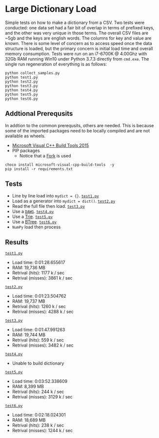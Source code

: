 # Large Dictionary Load

Simple tests on how to make a dictionary from a CSV.
Two tests were conducted: one data set had a fair bit of overlap in terms of prefixed keys, and the other was very unique in those terms.
The overall CSV files are ~5gb and the keys are english words.
The columns for key and value are known.
There is some level of concern as to access speed once the data structure is loaded, but the primary concern is initial load time and overall memory consumption.
Tests were run on an i7-6700K @ 4.00Ghz with 32Gb RAM running Win10 under Python 3.7.3 directly from `cmd.exe`.
The single run regeneration of everything is as follows:

```{shell}
python collect_samples.py
python test1.py
python test2.py
python test3.py
python test4.py
python test5.py
python test6.py
```

## Addtional Prerequsits

In addtion to the common prerequsits, others are needed.
This is because some of the imported packages need to be locally compiled and are not available as wheels.

* [Microsoft Visual C++ Build Tools 2015](https://visualstudio.microsoft.com/downloads)
* PIP packages
  * Notice that a [Fork](git+https://github.com/poke1024/DAWG.git@fix-cython-py3) is used

```{ps1}
choco install microsoft-visual-cpp-build-tools  -y
pip install -r requirements.txt
```

## Tests

* Line by line load into `mydict = {}`.
  [`test1.py`](./text1.py)
* Load as a generator into `mydict = dict()`.
  [`test2.py`](./text2.py)
* Read the full file then load.
  [`test3.py`](./text3.py)
* Use a [`DAWG`](https://github.com/pytries/DAWG).
  [`test4.py`](./text4.py)
* Use a [Trie](https://github.com/pytries/marisa-trie).
  [`test5.py`](./text5.py)
* Use a [BTree](https://github.com/zopefoundation/BTrees).
  [`test6.py`](./text6.py)
* `NumPy` load then process

## Results

[`test1.py`](./text1.py)

* Load time: 0:01:28.655617
* RAM: 19,736 MB
* Retrival (hits): 1177 k / sec
* Retrival (misses): 3861 k / sec

[`test2.py`](./text2.py)

* Load time: 0:01:23.504762
* RAM: 19,737 MB
* Retrival (hits): 1260 k / sec
* Retrival (misses): 4288 k / sec

[`test3.py`](./text3.py)

* Load time: 0:01:47.991263
* RAM: 19,744 MB
* Retrival (hits): 559 k / sec
* Retrival (misses): 3482 k / sec

[`test4.py`](./text4.py)

* Unable to build dictionary

[`test5.py`](./text5.py)

* Load time: 0:03:52.338609
* RAM: 8,399 MB
* Retrival (hits): 244 k / sec
* Retrival (misses): 3129 k / sec

[`test6.py`](./text6.py)

* Load time: 0:02:18.024301
* RAM: 18,689 MB
* Retrival (hits): 238 k / sec
* Retrival (misses): 1244 k / sec